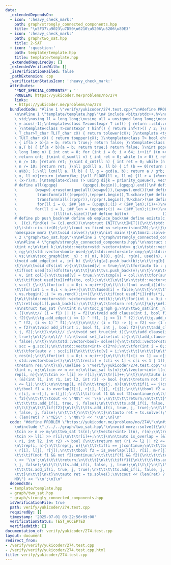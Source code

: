 ```yaml
---
data:
  _extendedDependsOn:
  - icon: ':heavy_check_mark:'
    path: graph/strongly_connected_components.hpp
    title: "\u5F37\u9023\u7D50\u6210\u5206\u5206\u89E3"
  - icon: ':heavy_check_mark:'
    path: graph/two_sat.hpp
    title: 2-SAT
  - icon: ':question:'
    path: template/template.hpp
    title: template/template.hpp
  _extendedRequiredBy: []
  _extendedVerifiedWith: []
  _isVerificationFailed: false
  _pathExtension: cpp
  _verificationStatusIcon: ':heavy_check_mark:'
  attributes:
    '*NOT_SPECIAL_COMMENTS*': ''
    PROBLEM: https://yukicoder.me/problems/no/274
    links:
    - https://yukicoder.me/problems/no/274
  bundledCode: "#line 1 \"verify/yukicoder/274.test.cpp\"\n#define PROBLEM \"https://yukicoder.me/problems/no/274\"\
    \n\n#line 1 \"template/template.hpp\"\n# include <bits/stdc++.h>\nusing namespace\
    \ std;\nusing ll = long long;\nusing ull = unsigned long long;\nconst double pi\
    \ = acos(-1);\ntemplate<class T>constexpr T inf() { return ::std::numeric_limits<T>::max();\
    \ }\ntemplate<class T>constexpr T hinf() { return inf<T>() / 2; }\ntemplate <typename\
    \ T_char>T_char TL(T_char cX) { return tolower(cX); }\ntemplate <typename T_char>T_char\
    \ TU(T_char cX) { return toupper(cX); }\ntemplate<class T> bool chmin(T& a,T b)\
    \ { if(a > b){a = b; return true;} return false; }\ntemplate<class T> bool chmax(T&\
    \ a,T b) { if(a < b){a = b; return true;} return false; }\nint popcnt(unsigned\
    \ long long n) { int cnt = 0; for (int i = 0; i < 64; i++)if ((n >> i) & 1)cnt++;\
    \ return cnt; }\nint d_sum(ll n) { int ret = 0; while (n > 0) { ret += n % 10;\
    \ n /= 10; }return ret; }\nint d_cnt(ll n) { int ret = 0; while (n > 0) { ret++;\
    \ n /= 10; }return ret; }\nll gcd(ll a, ll b) { if (b == 0)return a; return gcd(b,\
    \ a%b); };\nll lcm(ll a, ll b) { ll g = gcd(a, b); return a / g*b; };\nll MOD(ll\
    \ x, ll m){return (x%m+m)%m; }\nll FLOOR(ll x, ll m) {ll r = (x%m+m)%m; return\
    \ (x-r)/m; }\ntemplate<class T> using dijk = priority_queue<T, vector<T>, greater<T>>;\n\
    # define all(qpqpq)           (qpqpq).begin(),(qpqpq).end()\n# define UNIQUE(wpwpw)\
    \        (wpwpw).erase(unique(all((wpwpw))),(wpwpw).end())\n# define LOWER(epepe)\
    \         transform(all((epepe)),(epepe).begin(),TL<char>)\n# define UPPER(rprpr)\
    \         transform(all((rprpr)),(rprpr).begin(),TU<char>)\n# define rep(i,upupu)\
    \         for(ll i = 0, i##_len = (upupu);(i) < (i##_len);(i)++)\n# define reps(i,opopo)\
    \        for(ll i = 1, i##_len = (opopo);(i) <= (i##_len);(i)++)\n# define len(x)\
    \                ((ll)(x).size())\n# define bit(n)               (1LL << (n))\n\
    # define pb push_back\n# define eb emplace_back\n# define exists(c, e)       \
    \  ((c).find(e) != (c).end())\n\nstruct INIT{\n\tINIT(){\n\t\tstd::ios::sync_with_stdio(false);\n\
    \t\tstd::cin.tie(0);\n\t\tcout << fixed << setprecision(20);\n\t}\n}INIT;\n\n\
    namespace mmrz {\n\tvoid solve();\n}\n\nint main(){\n\tmmrz::solve();\n}\n#line\
    \ 2 \"graph/two_sat.hpp\"\n\n#line 2 \"graph/strongly_connected_components.hpp\"\
    \n\n#line 4 \"graph/strongly_connected_components.hpp\"\n\nstruct scc_graph {\n\
    \tint n;\n\tint k;\n\tstd::vector<std::vector<int>> g;\n\tstd::vector<std::vector<int>>\
    \ rg;\n\tstd::vector<bool> used;\n\tstd::vector<int> cmp;\n\tstd::vector<int>\
    \ vs;\n\n\tscc_graph(int _n) : n(_n), k(0), g(n), rg(n), used(n), cmp(n) {}\n\n\
    \tvoid add_edge(int a, int b) {\n\t\tg[a].push_back(b);\n\t\trg[b].push_back(a);\n\
    \t}\n\n\tvoid dfs(int v){\n\t\tused[v] = true;\n\t\tfor(auto to : g[v]){\n\t\t\
    \tif(not used[to])dfs(to);\n\t\t}\n\t\tvs.push_back(v);\n\t}\n\n\tvoid rdfs(int\
    \ v, int col){\n\t\tused[v] = true;\n\t\tcmp[v] = col;\n\t\tfor(auto to : rg[v]){\n\
    \t\t\tif(not used[to])rdfs(to, col);\n\t\t}\n\t}\n\n\tstd::vector<std::vector<int>>\
    \ scc() {\n\t\tfor(int i = 0;i < n;i++){\n\t\t\tif(not used[i])dfs(i);\n\t\t}\n\
    \t\tfor(int i = 0;i < n;i++){\n\t\t\tused[i] = false;\n\t\t}\n\t\tfor(auto i =\
    \ vs.rbegin();i != vs.rend();i++){\n\t\t\tif(not used[*i])rdfs(*i, k++);\n\t\t\
    }\n\t\tstd::vector<std::vector<int>> ret(k);\n\t\tfor(int i = 0;i < n;i++){\n\t\
    \t\tret[cmp[i]].push_back(i);\n\t\t}\n\t\treturn ret;\n\t}\n};\n#line 4 \"graph/two_sat.hpp\"\
    \n\nstruct two_sat {\n\tint n;\n\tscc_graph g;\n\n\ttwo_sat(int _n) : n(_n), g(scc_graph(2*n))\
    \ {}\n\n\t// (i = f1) || (j = f2)\n\tvoid add_clause(int i, bool f1, int j, bool\
    \ f2){\n\t\tg.add_edge((i << 1) ^ !f1, (j << 1) ^ f2);\n\t\tg.add_edge((j << 1)\
    \ ^ !f2, (i << 1) ^ f1);\n\t}\n\n\t// (i = f1) -> (j = f2) <=> (1 = !f1) || (j\
    \ = f2)\n\tvoid add_if(int i, bool f1, int j, bool f2){\n\t\tadd_clause(i, !f1,\
    \ j, f2);\n\t}\n\n\t// i\n\tvoid set_true(int i){\n\t\tadd_clause(i, true, i,\
    \ true);\n\t}\n\n\t// !i\n\tvoid set_false(int i){\n\t\tadd_clause(i, false, i,\
    \ false);\n\t}\n\n\tstd::vector<bool> solve(){\n\t\tstd::vector<std::vector<int>>\
    \ scc = g.scc();\n\t\tstd::vector<int> c(2*n);\n\t\tfor(int i = 0;i < (int)scc.size();i++){\n\
    \t\t\tfor(auto v : scc[i]){\n\t\t\t\tc[v] = i;\n\t\t\t}\n\t\t}\n\t\tstd::vector<bool>\
    \ res(n);\n\t\tfor(int i = 0;i < n;i++){\n\t\t\tif(c[i << 1] == c[i << 1 | 1])return\
    \ std::vector<bool>();\n\t\t\tres[i] = (c[i << 1] < c[i << 1 | 1]);\n\t\t}\n\t\
    \treturn res;\n\t}\n};\n#line 5 \"verify/yukicoder/274.test.cpp\"\n\nvoid mmrz::solve(){\n\
    \tint n, m;\n\tcin >> n >> m;\n\ttwo_sat ts(n);\n\tvector<int> l(n), r(n);\n\t\
    rep(i, n){\n\t\tcin >> l[i] >> r[i];\n\t\tr[i]++;\n\t}\n\n\tauto is_overlap =\
    \ [&](int l1, int r1, int l2, int r2) -> bool {\n\t\treturn not (r1 <= l2 || r2\
    \ <= l1);\n\t};\n\n\trep(i, n){\n\t\trep(j, n){\n\t\t\tif(i == j)continue;\n\t\
    \t\tbool f1 = is_overlap(l[i], r[i], l[j], r[j]);\n\t\t\tbool f2 = is_overlap(l[i],\
    \ r[i], m-r[j], m-l[j]);\n\t\t\tif(not f1 && not f2)continue;\n\t\t\tif(f1 &&\
    \ f2){\n\t\t\t\tcout << \"NO\" << '\\n';\n\t\t\t\treturn;\n\t\t\t}\n\t\t\tif(f1){\n\
    \t\t\t\tts.add_if(i, true, j, false);\n\t\t\t\tts.add_if(i, false, j, true);\n\
    \t\t\t}\n\t\t\tif(f2){\n\t\t\t\tts.add_if(i, true, j, true);\n\t\t\t\tts.add_if(i,\
    \ false, j, false);\n\t\t\t}\n\t\t}\n\t}\n\tauto ret = ts.solve();\n\tcout <<\
    \ (len(ret) ? \"YES\" : \"NO\") << '\\n';\n}\n"
  code: "#define PROBLEM \"https://yukicoder.me/problems/no/274\"\n\n#include \"./../../template/template.hpp\"\
    \n#include \"./../../graph/two_sat.hpp\"\n\nvoid mmrz::solve(){\n\tint n, m;\n\
    \tcin >> n >> m;\n\ttwo_sat ts(n);\n\tvector<int> l(n), r(n);\n\trep(i, n){\n\t\
    \tcin >> l[i] >> r[i];\n\t\tr[i]++;\n\t}\n\n\tauto is_overlap = [&](int l1, int\
    \ r1, int l2, int r2) -> bool {\n\t\treturn not (r1 <= l2 || r2 <= l1);\n\t};\n\
    \n\trep(i, n){\n\t\trep(j, n){\n\t\t\tif(i == j)continue;\n\t\t\tbool f1 = is_overlap(l[i],\
    \ r[i], l[j], r[j]);\n\t\t\tbool f2 = is_overlap(l[i], r[i], m-r[j], m-l[j]);\n\
    \t\t\tif(not f1 && not f2)continue;\n\t\t\tif(f1 && f2){\n\t\t\t\tcout << \"NO\"\
    \ << '\\n';\n\t\t\t\treturn;\n\t\t\t}\n\t\t\tif(f1){\n\t\t\t\tts.add_if(i, true,\
    \ j, false);\n\t\t\t\tts.add_if(i, false, j, true);\n\t\t\t}\n\t\t\tif(f2){\n\t\
    \t\t\tts.add_if(i, true, j, true);\n\t\t\t\tts.add_if(i, false, j, false);\n\t\
    \t\t}\n\t\t}\n\t}\n\tauto ret = ts.solve();\n\tcout << (len(ret) ? \"YES\" : \"\
    NO\") << '\\n';\n}\n"
  dependsOn:
  - template/template.hpp
  - graph/two_sat.hpp
  - graph/strongly_connected_components.hpp
  isVerificationFile: true
  path: verify/yukicoder/274.test.cpp
  requiredBy: []
  timestamp: '2025-07-01 03:22:56+09:00'
  verificationStatus: TEST_ACCEPTED
  verifiedWith: []
documentation_of: verify/yukicoder/274.test.cpp
layout: document
redirect_from:
- /verify/verify/yukicoder/274.test.cpp
- /verify/verify/yukicoder/274.test.cpp.html
title: verify/yukicoder/274.test.cpp
---
```

